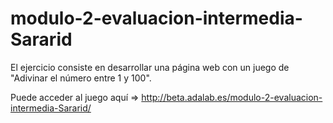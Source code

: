# modulo-2-evaluacion-intermedia-Sararid

El ejercicio consiste en desarrollar una página web con un juego de "Adivinar el número entre 1 y 100".

Puede acceder al juego aquí => http://beta.adalab.es/modulo-2-evaluacion-intermedia-Sararid/
